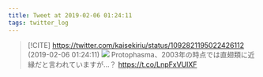 ```yaml
---
title: Tweet at 2019-02-06 01:24:11
tags: twitter_log
---
```


> [!CITE] https://twitter.com/kaisekiriu/status/1092821195022426112 (2019-02-06 01:24:11)
> ![](https://twitter.com/kaisekiriu/status/1092821195022426112)
> Protophasma、2003年の時点では直翅類に近縁だと言われていますが…？
> https://t.co/LnpFxVUlXF
